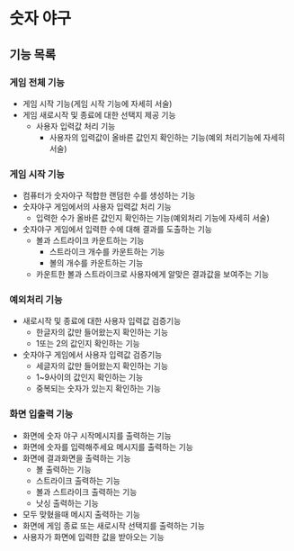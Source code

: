 # 숫자 야구

## 기능 목록

### 게임 전체 기능
- 게임 시작 기능(게임 시작 기능에 자세히 서술)
- 게임 새로시작 및 종료에 대한 선택지 제공 기능
  - 사용자 입력값 처리 기능
    - 사용자의 입력값이 올바른 값인지 확인하는 기능(예외 처리기능에 자세히 서술)

### 게임 시작 기능
- 컴퓨터가 숫자야구 적합한 랜덤한 수를 생성하는 기능
- 숫자야구 게임에서의 사용자 입력값 처리 기능
  - 입력한 수가 올바른 값인지 확인하는 기능(예외처리 기능에 자세히 서술)
- 숫자야구 게임에서 입력한 수에 대해 결과를 도출하는 기능
  - 볼과 스트라이크 카운트하는 기능
    - 스트라이크 개수를 카운트하는 기능
    - 볼의 개수를 카운트하는 기능
  - 카운트한 볼과 스트라이크로 사용자에게 알맞은 결과값을 보여주는 기능

### 예외처리 기능
- 새로시작 및 종료에 대한 사용자 입력값 검증기능
  - 한글자의 값만 들어왔는지 확인하는 기능
  - 1또는 2의 값인지 확인하는 기능
- 숫자야구 게임에서 사용자 입력값 검증기능
  - 세글자의 값만 들어왔는지 확인하는 기능
  - 1~9사이의 값인지 확인하는 기능
  - 중복되는 숫자가 있는지 확인하는 기능

### 화면 입출력 기능
- 화면에 숫자 야구 시작메시지를 출력하는 기능
- 화면에 숫자를 입력해주세요 메시지를 출력하는 기능
- 화면에 결과화면을 출력하는 기능
  - 볼 출력하는 기능
  - 스트라이크 출력하는 기능
  - 볼과 스트라이크 출력하는 기능
  - 낫싱 출력하는 기능
- 모두 맞혔을때 메시지 출력하는 기능
- 화면에 게임 종료 또는 새로시작 선택지를 출력하는 기능
- 사용자가 화면에 입력한 값을 받아오는 기능